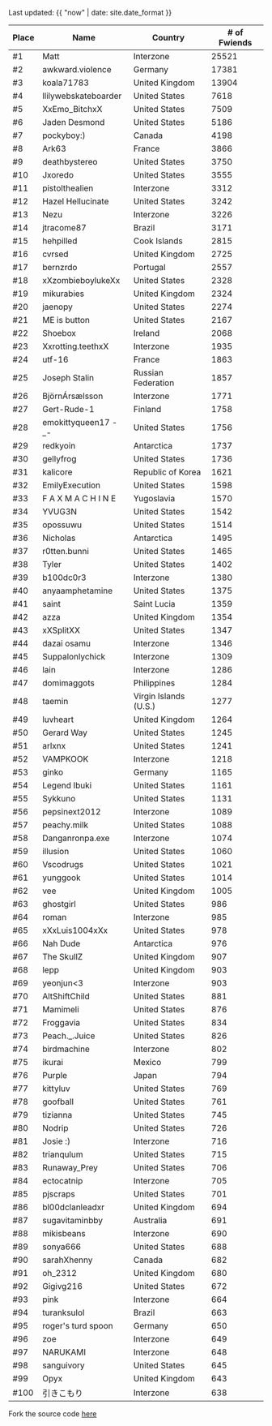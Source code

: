 Last updated: {{ "now" | date: site.date_format }}

Place | Name | Country | # of Fwiends
| --- | --- | --- | --- |
\#1 | Matt | Interzone | 25521
\#2 | awkward.violence | Germany | 17381
\#3 | koala71783 | United Kingdom | 13904
\#4 | llilywebskateboarder | United States | 7618
\#5 | XxEmo_BitchxX | United States | 7509
\#6 | Jaden Desmond | United States | 5186
\#7 | pockyboy:) | Canada | 4198
\#8 | Ark63 | France | 3866
\#9 | deathbystereo | United States | 3750
\#10 | Jxoredo | United States | 3555
\#11 | pistolthealien | Interzone | 3312
\#12 | Hazel Hellucinate | United States | 3242
\#13 | Nezu | Interzone | 3226
\#14 | jtracome87 | Brazil | 3171
\#15 | hehpilled | Cook Islands | 2815
\#16 | cvrsed | United Kingdom | 2725
\#17 | bernzrdo | Portugal | 2557
\#18 | xXzombieboylukeXx | United States | 2328
\#19 | mikurabies | United Kingdom | 2324
\#20 | jaenopy | United States | 2274
\#21 | ME is button | United States | 2167
\#22 | Shoebox | Ireland | 2068
\#23 | Xxrotting.teethxX | Interzone | 1935
\#24 | utf-16 | France | 1863
\#25 | Joseph Stalin | Russian Federation | 1857
\#26 | BjörnÁrsælsson | Interzone | 1771
\#27 | Gert-Rude-1 | Finland | 1758
\#28 | emokittyqueen17 -_- | United States | 1756
\#29 | redkyoin | Antarctica | 1737
\#30 | gellyfrog  | United States | 1736
\#31 | kalicore | Republic of Korea | 1621
\#32 | EmilyExecution | United States | 1598
\#33 | F A X M A C H I N E | Yugoslavia | 1570
\#34 | YVUG3N | United States | 1542
\#35 | opossuwu | United States | 1514
\#36 | Nicholas | Antarctica | 1495
\#37 | r0tten.bunni | United States | 1465
\#38 | Tyler | United States | 1402
\#39 | b100dc0r3 | Interzone | 1380
\#40 | anyaamphetamine | United States | 1375
\#41 | saint | Saint Lucia | 1359
\#42 | azza | United Kingdom | 1354
\#43 | xXSplitXX | United States | 1347
\#44 | dazai osamu | Interzone | 1346
\#45 | Suppalonlychick | Interzone | 1309
\#46 | lain | Interzone | 1286
\#47 | domimaggots | Philippines | 1284
\#48 | taemin | Virgin Islands (U.S.) | 1277
\#49 | luvheart | United Kingdom | 1264
\#50 | Gerard Way | United States | 1245
\#51 | arlxnx | United States | 1241
\#52 | VAMPKOOK | Interzone | 1218
\#53 | ginko | Germany | 1165
\#54 | Legend Ibuki | United States | 1161
\#55 | Sykkuno | United States | 1131
\#56 | pepsinext2012 | Interzone | 1089
\#57 | peachy.milk | United States | 1088
\#58 | Danganronpa.exe | Interzone | 1074
\#59 | illusion | United States | 1060
\#60 | Vscodrugs | United States | 1021
\#61 | yunggook | United States | 1014
\#62 | vee | United Kingdom | 1005
\#63 | ghostgirl | United States | 986
\#64 | roman | Interzone | 985
\#65 | xXxLuis1004xXx | United States | 978
\#66 | Nah Dude | Antarctica | 976
\#67 | The SkullZ | United Kingdom | 907
\#68 | lepp | United Kingdom | 903
\#69 | yeonjun&lt;3 | Interzone | 903
\#70 | AltShiftChild | United States | 881
\#71 | Mamimeli | United States | 876
\#72 | Froggavia | United States | 834
\#73 | Peach._.Juice | United States | 826
\#74 | birdmachine | Interzone | 802
\#75 | ikurai | Mexico | 799
\#76 | Purple | Japan | 794
\#77 | kittyluv | United States | 769
\#78 | goofball | United States | 761
\#79 | tizianna | United States | 745
\#80 | Nodrip | United States | 726
\#81 | Josie :) | Interzone | 716
\#82 | trianqulum | United States | 715
\#83 | Runaway_Prey | United States | 706
\#84 | ectocatnip | Interzone | 705
\#85 | pjscraps | United States | 701
\#86 | bl00dclanleadxr | United Kingdom | 694
\#87 | sugavitaminbby | Australia | 691
\#88 | mikisbeans | Interzone | 690
\#89 | sonya666 | United States | 688
\#90 | sarahXhenny | Canada | 682
\#91 | oh_2312 | United Kingdom | 680
\#92 | Gigivg216 | United States | 672
\#93 | pink | Interzone | 664
\#94 | turanksulol | Brazil | 663
\#95 | roger's turd spoon | Germany | 650
\#96 | zoe | Interzone | 649
\#97 | NARUKAMI | Interzone | 648
\#98 | sanguivory | United States | 645
\#99 | Opyx | United Kingdom | 643
\#100 | 引きこもり | Interzone | 638

Fork the source code [here](https://gist.github.com/sophiezhng/172d2e0584d348bb375c8207152e6c9f)